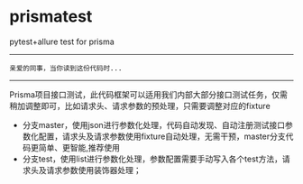 # prismatest
pytest+allure test for prisma   
___
``亲爱的同事，当你读到这份代码时...``
___
Prisma项目接口测试，此代码框架可以适用我们内部大部分接口测试任务，仅需稍加调整即可，比如请求头、请求参数的预处理，只需要调整对应的fixture  
- 分支master，使用json进行参数化处理，代码自动发现、自动注册测试接口参数化配置，请求头及请求参数使用fixture自动处理，无需干预，master分支代码更简单、更智能,推荐使用
- 分支test，使用list进行参数化处理，参数配置需要手动写入各个test方法，请求头及请求参数使用装饰器处理；  
